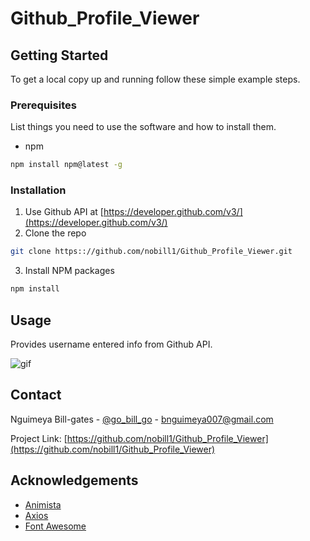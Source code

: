 # Github_Profile_Viewer

<!-- GETTING STARTED -->
## Getting Started

To get a local copy up and running follow these simple example steps.

### Prerequisites

List things you need to use the software and how to install them.
* npm
```sh
npm install npm@latest -g
```

### Installation

1. Use Github API at [https://developer.github.com/v3/](https://developer.github.com/v3/)
2. Clone the repo
```sh
git clone https:://github.com/nobill1/Github_Profile_Viewer.git
```
3. Install NPM packages
```sh
npm install
```

<!-- USAGE EXAMPLES -->
## Usage

Provides username entered info from Github API. 

![gif](https://res.cloudinary.com/nobill/image/upload/v1557939382/capture.gif)


<!-- CONTACT -->
## Contact

Nguimeya Bill-gates - [@go_bill_go](https://twitter.com/go_bill_go) - bnguimeya007@gmail.com

Project Link: [https://github.com/nobill1/Github_Profile_Viewer](https://github.com/nobill1/Github_Profile_Viewer)



<!-- ACKNOWLEDGEMENTS -->
## Acknowledgements
* [Animista](animista.net)
* [Axios](https://github.com/axios/axios)
* [Font Awesome](https://fontawesome.com)
